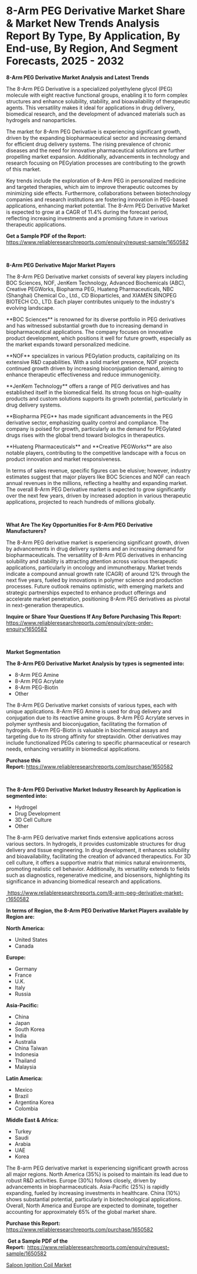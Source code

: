 <p><h1>8-Arm PEG Derivative Market Share & Market New Trends Analysis Report By Type, By Application, By End-use, By Region, And Segment Forecasts, 2025 - 2032</h1></p><p><strong>8-Arm PEG Derivative Market Analysis and Latest Trends</strong></p>
<p><p>The 8-Arm PEG Derivative is a specialized polyethylene glycol (PEG) molecule with eight reactive functional groups, enabling it to form complex structures and enhance solubility, stability, and bioavailability of therapeutic agents. This versatility makes it ideal for applications in drug delivery, biomedical research, and the development of advanced materials such as hydrogels and nanoparticles.</p><p>The market for 8-Arm PEG Derivative is experiencing significant growth, driven by the expanding biopharmaceutical sector and increasing demand for efficient drug delivery systems. The rising prevalence of chronic diseases and the need for innovative pharmaceutical solutions are further propelling market expansion. Additionally, advancements in technology and research focusing on PEGylation processes are contributing to the growth of this market.</p><p>Key trends include the exploration of 8-Arm PEG in personalized medicine and targeted therapies, which aim to improve therapeutic outcomes by minimizing side effects. Furthermore, collaborations between biotechnology companies and research institutions are fostering innovation in PEG-based applications, enhancing market potential. The 8-Arm PEG Derivative Market is expected to grow at a CAGR of 11.4% during the forecast period, reflecting increasing investments and a promising future in various therapeutic applications.</p></p>
<p><strong>Get a Sample PDF of the Report:&nbsp;</strong> <a href="https://www.reliableresearchreports.com/enquiry/request-sample/1650582?utm_campaign=2954&utm_medium=2&utm_source=Github&utm_content=ia&utm_term=23032025&utm_id=8-arm-peg-derivative">https://www.reliableresearchreports.com/enquiry/request-sample/1650582</a></p>
<p>&nbsp;</p>
<p><strong>8-Arm PEG Derivative Major Market Players</strong></p>
<p><p>The 8-Arm PEG Derivative market consists of several key players including BOC Sciences, NOF, JenKem Technology, Advanced Biochemicals (ABC), Creative PEGWorks, Biopharma PEG, Huateng Pharmaceuticals, NBC (Shanghai) Chemical Co., Ltd., CD Bioparticles, and XIAMEN SINOPEG BIOTECH CO., LTD. Each player contributes uniquely to the industry's evolving landscape.</p><p>**BOC Sciences** is renowned for its diverse portfolio in PEG derivatives and has witnessed substantial growth due to increasing demand in biopharmaceutical applications. The company focuses on innovative product development, which positions it well for future growth, especially as the market expands toward personalized medicine.</p><p>**NOF** specializes in various PEGylation products, capitalizing on its extensive R&D capabilities. With a solid market presence, NOF projects continued growth driven by increasing bioconjugation demand, aiming to enhance therapeutic effectiveness and reduce immunogenicity.</p><p>**JenKem Technology** offers a range of PEG derivatives and has established itself in the biomedical field. Its strong focus on high-quality products and custom solutions supports its growth potential, particularly in drug delivery systems.</p><p>**Biopharma PEG** has made significant advancements in the PEG derivative sector, emphasizing quality control and compliance. The company is poised for growth, particularly as the demand for PEGylated drugs rises with the global trend toward biologics in therapeutics.</p><p>**Huateng Pharmaceuticals** and **Creative PEGWorks** are also notable players, contributing to the competitive landscape with a focus on product innovation and market responsiveness.</p><p>In terms of sales revenue, specific figures can be elusive; however, industry estimates suggest that major players like BOC Sciences and NOF can reach annual revenues in the millions, reflecting a healthy and expanding market. The overall 8-Arm PEG Derivative market is expected to grow significantly over the next few years, driven by increased adoption in various therapeutic applications, projected to reach hundreds of millions globally.</p></p>
<p>&nbsp;</p>
<p><strong>What Are The Key Opportunities For 8-Arm PEG Derivative Manufacturers?</strong></p>
<p><p>The 8-Arm PEG derivative market is experiencing significant growth, driven by advancements in drug delivery systems and an increasing demand for biopharmaceuticals. The versatility of 8-Arm PEG derivatives in enhancing solubility and stability is attracting attention across various therapeutic applications, particularly in oncology and immunotherapy. Market trends indicate a compound annual growth rate (CAGR) of around 12% through the next five years, fueled by innovations in polymer science and production processes. Future outlook remains optimistic, with emerging markets and strategic partnerships expected to enhance product offerings and accelerate market penetration, positioning 8-Arm PEG derivatives as pivotal in next-generation therapeutics.</p></p>
<p><strong>Inquire or Share Your Questions If Any Before Purchasing This Report:</strong> <a href="https://www.reliableresearchreports.com/enquiry/pre-order-enquiry/1650582?utm_campaign=2954&utm_medium=2&utm_source=Github&utm_content=ia&utm_term=23032025&utm_id=8-arm-peg-derivative">https://www.reliableresearchreports.com/enquiry/pre-order-enquiry/1650582</a></p>
<p>&nbsp;</p>
<p><strong>Market Segmentation</strong></p>
<p><strong>The 8-Arm PEG Derivative Market Analysis by types is segmented into:</strong></p>
<p><ul><li>8-Arm PEG Amine</li><li>8-Arm PEG Acrylate</li><li>8-Arm PEG-Biotin</li><li>Other</li></ul></p>
<p><p>The 8-Arm PEG Derivative market consists of various types, each with unique applications. 8-Arm PEG Amine is used for drug delivery and conjugation due to its reactive amine groups. 8-Arm PEG Acrylate serves in polymer synthesis and bioconjugation, facilitating the formation of hydrogels. 8-Arm PEG-Biotin is valuable in biochemical assays and targeting due to its strong affinity for streptavidin. Other derivatives may include functionalized PEGs catering to specific pharmaceutical or research needs, enhancing versatility in biomedical applications.</p></p>
<p><strong>Purchase this Report:&nbsp;</strong><a href="https://www.reliableresearchreports.com/purchase/1650582?utm_campaign=2954&utm_medium=2&utm_source=Github&utm_content=ia&utm_term=23032025&utm_id=8-arm-peg-derivative">https://www.reliableresearchreports.com/purchase/1650582</a></p>
<p>&nbsp;</p>
<p><strong>The 8-Arm PEG Derivative Market Industry Research by Application is segmented into:</strong></p>
<p><ul><li>Hydrogel</li><li>Drug Development</li><li>3D Cell Culture</li><li>Other</li></ul></p>
<p><p>The 8-arm PEG derivative market finds extensive applications across various sectors. In hydrogels, it provides customizable structures for drug delivery and tissue engineering. In drug development, it enhances solubility and bioavailability, facilitating the creation of advanced therapeutics. For 3D cell culture, it offers a supportive matrix that mimics natural environments, promoting realistic cell behavior. Additionally, its versatility extends to fields such as diagnostics, regenerative medicine, and biosensors, highlighting its significance in advancing biomedical research and applications.</p></p>
<p><a href="https://www.reliableresearchreports.com/8-arm-peg-derivative-market-r1650582?utm_campaign=2954&utm_medium=2&utm_source=Github&utm_content=ia&utm_term=23032025&utm_id=8-arm-peg-derivative">&nbsp;https://www.reliableresearchreports.com/8-arm-peg-derivative-market-r1650582</a></p>
<p><strong>In terms of Region, the 8-Arm PEG Derivative Market Players available by Region are:</strong></p>
<p>
    <p> <strong> North America: </strong>
        <ul>
            <li>United States</li>
            <li>Canada</li>
        </ul>
        </p> 
    <p> <strong> Europe: </strong>
        <ul>
            <li>Germany</li>
            <li>France</li>
            <li>U.K.</li>
            <li>Italy</li>
            <li>Russia</li>
        </ul>
        </p> 
    <p> <strong> Asia-Pacific: </strong>
        <ul>
            <li>China</li>
            <li>Japan</li>
            <li>South Korea</li>
            <li>India</li>
            <li>Australia</li>
            <li>China Taiwan</li>
            <li>Indonesia</li>
            <li>Thailand</li>
            <li>Malaysia</li>
        </ul>
        </p> 
    <p> <strong> Latin America: </strong>
        <ul>
            <li>Mexico</li>
            <li>Brazil</li>
            <li>Argentina Korea</li>
            <li>Colombia</li>
        </ul>
        </p> 
    <p> <strong> Middle East & Africa: </strong>
        <ul>
            <li>Turkey</li>
            <li>Saudi</li>
            <li>Arabia</li>
            <li>UAE</li>
            <li>Korea</li>
        </ul>
    </p>
    </p>
<p><p>The 8-arm PEG derivative market is experiencing significant growth across all major regions. North America (35%) is poised to maintain its lead due to robust R&D activities. Europe (30%) follows closely, driven by advancements in biopharmaceuticals. Asia-Pacific (25%) is rapidly expanding, fueled by increasing investments in healthcare. China (10%) shows substantial potential, particularly in biotechnological applications. Overall, North America and Europe are expected to dominate, together accounting for approximately 65% of the global market share.</p></p>
<p><strong>Purchase this Report: </strong><a href="https://www.reliableresearchreports.com/purchase/1650582?utm_campaign=2954&utm_medium=2&utm_source=Github&utm_content=ia&utm_term=23032025&utm_id=8-arm-peg-derivative">https://www.reliableresearchreports.com/purchase/1650582</a></p>
<p>&nbsp;<strong>Get a Sample PDF of the Report:&nbsp;&nbsp;</strong><a href="https://www.reliableresearchreports.com/enquiry/request-sample/1650582?utm_campaign=2954&utm_medium=2&utm_source=Github&utm_content=ia&utm_term=23032025&utm_id=8-arm-peg-derivative">https://www.reliableresearchreports.com/enquiry/request-sample/1650582</a></p>
<p><strong></strong></p>
<p><p><a href="https://github.com/dailyspunj47/Market-Research-Report-List-1/blob/main/saloon-ignition-coil-market.md?utm_campaign=2954&utm_medium=2&utm_source=Github&utm_content=ia&utm_term=23032025&utm_id=8-arm-peg-derivative">Saloon Ignition Coil Market</a></p></p>